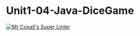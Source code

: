 # Unit1-04-Java-DiceGame
[![Mr Coxall's Super Linter](https://github.com/ICS4U-Programming-Jedidiah-A/Unit1-04-Java-DiceGame/workflows/Mr%20Coxall's%20Super%20Linter/badge.svg)](https://github.com/ICS4U-Programming-Jedidiah-A/Unit1-04-Java-DiceGame/actions/)
